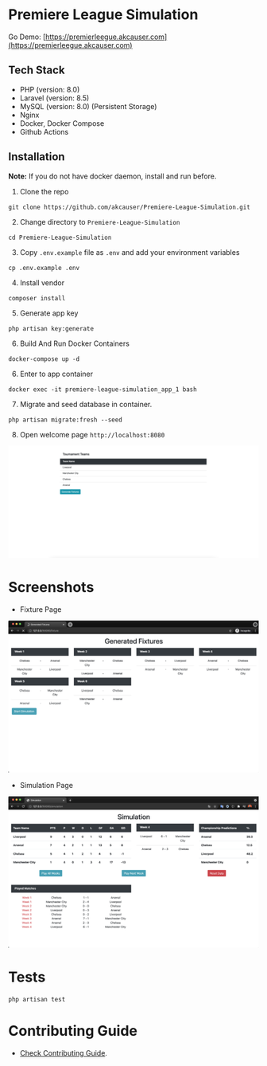 # Premiere League Simulation

Go Demo: [https://premierleegue.akcauser.com](https://premierleegue.akcauser.com)

## Tech Stack

* PHP (version: 8.0)
* Laravel (version: 8.5)
* MySQL (version: 8.0) (Persistent Storage)
* Nginx
* Docker, Docker Compose
* Github Actions

## Installation

**Note:** If you do not have docker daemon, install and run before.

1. Clone the repo

```shell
git clone https://github.com/akcauser/Premiere-League-Simulation.git
```

2. Change directory to `Premiere-League-Simulation`

```shell
cd Premiere-League-Simulation
```

3. Copy `.env.example` file as `.env` and add your environment variables

```shell
cp .env.example .env
```

4. Install vendor

```shell
composer install
```

5. Generate app key

```shell
php artisan key:generate
```

6. Build And Run Docker Containers

```shell
docker-compose up -d
```

6. Enter to app container

```shell
docker exec -it premiere-league-simulation_app_1 bash
```

7. Migrate and seed database in container.

```shell
php artisan migrate:fresh --seed
```

8. Open welcome page `http://localhost:8080`

![welcome image](./doc/img/welcome.png)

# Screenshots

* Fixture Page
  
![fixture screenshot](./doc/img/fixture.png)

* Simulation Page

![welcome image](./doc/img/simulation.png)

# Tests

```shell
php artisan test
```

# Contributing Guide

* [Check Contributing Guide](./CONTRIBUTING.md).
